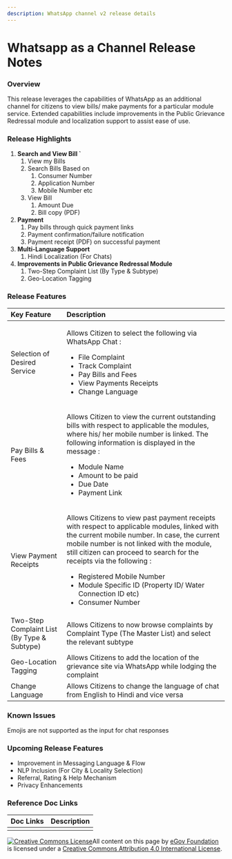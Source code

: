 ```yaml
---
description: WhatsApp channel v2 release details
---
```


# Whatsapp as a Channel Release Notes

### Overview <a id="Overview"></a>

This release leverages the capabilities of WhatsApp as an additional channel for citizens to view bills/ make payments for a particular module service. Extended capabilities include improvements in the Public Grievance Redressal module and localization support to assist ease of use.

### Release Highlights <a id="Release-Highlights"></a>

1. **Search and View Bill \`**
   1. View my Bills
   2. Search Bills Based on 
      1. Consumer Number
      2. Application Number
      3. Mobile Number etc
   3. View Bill
      1. Amount Due
      2. Bill copy \(PDF\) 
2. **Payment** 
   1. Pay bills through quick payment links
   2. Payment confirmation/failure notification
   3. Payment receipt \(PDF\)  on successful payment
3. **Multi-Language Support**
   1. Hindi Localization \(For Chats\)
4. **Improvements in Public Grievance Redressal Module**
   1. Two-Step Complaint List \(By Type & Subtype\)
   2. Geo-Location Tagging

### Release Features <a id="Release-Features"></a>

<table>
  <thead>
    <tr>
      <th style="text-align:left"><b>Key Feature</b>
      </th>
      <th style="text-align:left"><b>Description</b>
      </th>
    </tr>
  </thead>
  <tbody>
    <tr>
      <td style="text-align:left">Selection of Desired Service</td>
      <td style="text-align:left">
        <p></p>
        <p>Allows Citizen to select the following via WhatsApp Chat :</p>
        <ul>
          <li>File Complaint</li>
          <li>Track Complaint</li>
          <li>Pay Bills and Fees</li>
          <li>View Payments Receipts</li>
          <li>Change Language</li>
        </ul>
      </td>
    </tr>
    <tr>
      <td style="text-align:left">Pay Bills &amp; Fees</td>
      <td style="text-align:left">
        <p></p>
        <p>Allows Citizen to view the current outstanding bills with respect to applicable
          the modules, where his/ her mobile number is linked. The following information
          is displayed in the message :</p>
        <ul>
          <li>Module Name</li>
          <li>Amount to be paid</li>
          <li>Due Date</li>
          <li>Payment Link</li>
        </ul>
      </td>
    </tr>
    <tr>
      <td style="text-align:left">View Payment Receipts</td>
      <td style="text-align:left">
        <p></p>
        <p>Allows Citizens to view past payment receipts with respect to applicable
          modules, linked with the current mobile number. In case, the current mobile
          number is not linked with the module, still citizen can proceed to search
          for the receipts via the following :</p>
        <ul>
          <li>Registered Mobile Number</li>
          <li>Module Specific ID (Property ID/ Water Connection ID etc)</li>
          <li>Consumer Number</li>
        </ul>
      </td>
    </tr>
    <tr>
      <td style="text-align:left">Two-Step Complaint List (By Type &amp; Subtype)</td>
      <td style="text-align:left">Allows Citizens to now browse complaints by Complaint Type (The Master
        List) and select the relevant subtype</td>
    </tr>
    <tr>
      <td style="text-align:left">Geo-Location Tagging</td>
      <td style="text-align:left">Allows Citizens to add the location of the grievance site via WhatsApp
        while lodging the complaint</td>
    </tr>
    <tr>
      <td style="text-align:left">Change Language</td>
      <td style="text-align:left">Allows Citizens to change the language of chat from English to Hindi and
        vice versa</td>
    </tr>
  </tbody>
</table>

### Known Issues <a id="Known-Issues"></a>

Emojis are not supported as the input for chat responses

### Upcoming Release Features <a id="Upcoming-Release-Features"></a>

* Improvement in Messaging Language & Flow
* NLP Inclusion \(For City & Locality Selection\)
* Referral, Rating & Help Mechanism
* Privacy Enhancements

### Reference Doc Links <a id="Reference-Doc-Links"></a>

| **Doc Links** | **Description** |
| :--- | :--- |
|  |  |

 



[![Creative Commons License](https://i.creativecommons.org/l/by/4.0/80x15.png)](http://creativecommons.org/licenses/by/4.0/)All content on this page by [eGov Foundation ](https://egov.org.in/)is licensed under a [Creative Commons Attribution 4.0 International License](http://creativecommons.org/licenses/by/4.0/).


